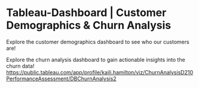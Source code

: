 # Tableau-Dashboard | Customer Demographics & Churn Analysis
Explore the customer demographics dashboard to see who our customers are!
 
<a href="[url]([https://public.tableau.com/app/profile/kaili.hamilton/viz/ChurnAnalysisD210PerformanceAssessment/DBChurnAnalysis2](https://public.tableau.com/app/profile/kaili.hamilton/viz/CustomerDemographicsDashboard_17061571909330/CustomerDemographicsDashboard))[https://public.tableau.com/app/profile/kaili.hamilton/viz/ChurnAnalysisD210PerformanceAssessment/DBChurnAnalysis2](https://public.tableau.com/app/profile/kaili.hamilton/viz/CustomerDemographicsDashboard_17061571909330/CustomerDemographicsDashboard)"> </a>

Explore the churn analysis dashboard to gain actionable insights into the churn data!
https://public.tableau.com/app/profile/kaili.hamilton/viz/ChurnAnalysisD210PerformanceAssessment/DBChurnAnalysis2

<a href="[url](https://public.tableau.com/app/profile/kaili.hamilton/viz/ChurnAnalysisD210PerformanceAssessment/DBChurnAnalysis2)https://public.tableau.com/app/profile/kaili.hamilton/viz/ChurnAnalysisD210PerformanceAssessment/DBChurnAnalysis2"> </a>
